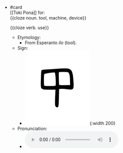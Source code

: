 - #card  
  [[Toki Pona]] for:  
  {{cloze noun. tool, machine, device}}
  
  {{cloze verb. use}}
	- Etymology:
		- From Esperanto *ilo* (tool).
	- Sign:
		- ![Ilo_-_sitelen_pona_in_Sonja_Lang's_handwriting.svg](../assets/Ilo_-_sitelen_pona_in_Sonja_Lang's_handwriting_1657528650204_0.svg){:width 200}
	- Pronunciation:
		- ![](../assets/Toki_Pona_-_jan_Lakuse_-_ilo_1657528664247_0.ogg)